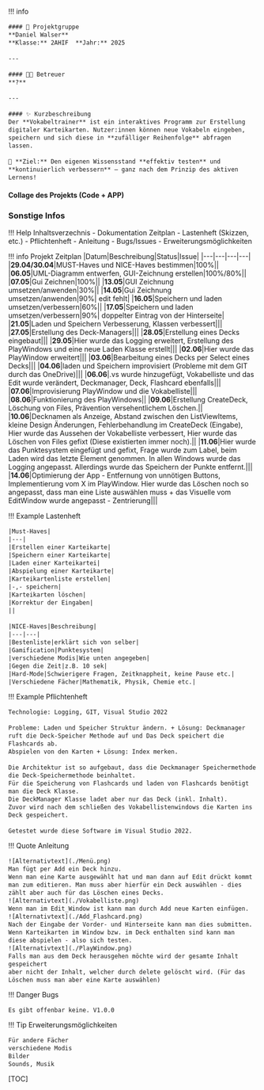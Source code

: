 !!! info

    #### 👥 Projektgruppe
    **Daniel Walser**  
    **Klasse:** 2AHIF  **Jahr:** 2025

    ---

    #### 🧑‍🏫 Betreuer
    **?**

    ---

    #### ✨ Kurzbeschreibung
    Der **Vokabeltrainer** ist ein interaktives Programm zur Erstellung digitaler Karteikarten. Nutzer:innen können neue Vokabeln eingeben, speichern und sich diese in **zufälliger Reihenfolge** abfragen lassen.

    🧠 **Ziel:** Den eigenen Wissensstand **effektiv testen** und **kontinuierlich verbessern** – ganz nach dem Prinzip des aktiven Lernens!

#### Collage des Projekts (Code + APP)
### Sonstige Infos

!!! Help Inhaltsverzechnis
    - Dokumentation Zeitplan
    - Lastenheft (Skizzen, etc.)
    - Pflichtenheft
    - Anleitung
    - Bugs/Issues
    - Erweiterungsmöglichkeiten

!!! info Projekt Zeitplan
    |Datum|Beschreibung|Status|Issue|
    |---|---|---|---|
    |**29.04/30.04**|MUST-Haves und NICE-Haves bestimmen|100%||
    |**06.05**|UML-Diagramm entwerfen, GUI-Zeichnung erstellen|100%/80%||
    |**07.05**|Gui Zeichnen|100%||
    |**13.05**|GUI Zeichnung umsetzen/anwenden|30%||
    |**14.05**|Gui Zeichnung umsetzen/anwenden|90%| edit fehlt|
    |**16.05**|Speichern und laden umsetzen/verbessern|60%||
    |**17.05**|Speichern und laden umsetzen/verbessern|90%| doppelter Eintrag von der Hinterseite|
    |**21.05**|Laden und Speichern Verbesserung, Klassen verbessert|||
    |**27.05**|Erstellung des Deck-Managers|||
    |**28.05**|Erstellung eines Decks eingebaut|||
    |**29.05**|Hier wurde das Logging erweitert, Erstellung des PlayWindows und eine neue Laden Klasse erstellt|||
    |**02.06**|Hier wurde das PlayWindow erweitert|||
    |**03.06**|Bearbeitung eines Decks per Select eines Decks|||
    |**04.06**|laden und Speichern improvisiert (Probleme mit dem GIT durch das OneDrive)|||
    |**06.06**|.vs wurde hinzugefügt, Vokabelliste und das Edit wurde verändert, Deckmanager, Deck, Flashcard ebenfalls|||
    |**07.06**|Improvisierung PlayWindow und die Vokabelliste|||
    |**08.06**|Funktionierung des PlayWindows||
    |**09.06**|Erstellung CreateDeck, Löschung von Files, Prävention versehentlichem Löschen.||
    |**10.06**|Decknamen als Anzeige, Abstand zwischen den ListViewItems, kleine Design Änderungen,
    Fehlerbehandlung im CreateDeck (Eingabe),
    Hier wurde das Aussehen der Vokabelliste verbessert,
    Hier wurde das Löschen von Files gefixt (Diese existierten immer noch).||
    |**11.06**|Hier wurde das Punktesystem eingefügt und gefixt, Frage wurde zum
    Label, beim Laden wird das letzte Element genommen. In allen Windows wurde das Logging 
    angepasst. Allerdings wurde das Speichern der Punkte entfernt.|||
    |**14.06**|Optimierung der App - Entfernung von unnötigen Buttons,
    Implementierung vom X im PlayWindow. Hier wurde das Löschen noch so angepasst, dass man eine Liste 
    auswählen muss + das Visuelle vom EditWindow wurde angepasst - Zentrierung|||



!!! Example Lastenheft

    |Must-Haves|
    |---|
    |Erstellen einer Karteikarte|
    |Speichern einer Karteikarte|
    |Laden einer Karteikartei|
    |Abspielung einer Karteikarte|
    |Karteikartenliste erstellen|
    |-,- speichern|
    |Karteikarten löschen|
    |Korrektur der Eingaben|
    ||

    |NICE-Haves|Beschreibung|
    |---|---|
    |Bestenliste|erklärt sich von selber|
    |Gamification|Punktesystem|
    |verschiedene Modis|Wie unten angegeben|
    |Gegen die Zeit|z.B. 10 sek|
    |Hard-Mode|Schwierigere Fragen, Zeitknappheit, keine Pause etc.|
    |Verschiedene Fächer|Mathematik, Physik, Chemie etc.|

!!! Example Pflichtenheft

    Technologie: Logging, GIT, Visual Studio 2022

    Probleme: Laden und Speicher Struktur ändern. + Lösung: Deckmanager ruft die Deck-Speicher Methode auf und Das Deck speichert die Flashcards ab.
    Abspielen von den Karten + Lösung: Index merken.

    Die Architektur ist so aufgebaut, dass die Deckmanager Speichermethode die Deck-Speichermethode beinhaltet.
    Für die Speicherung von Flashcards und laden von Flashcards benötigt man die Deck Klasse.
    Die DeckManager Klasse ladet aber nur das Deck (inkl. Inhalt).
    Zuvor wird nach dem schließen des Vokabellistenwindows die Karten ins Deck gespeichert.

    Getestet wurde diese Software im Visual Studio 2022.

!!! Quote Anleitung

    ![Alternativtext](./Menü.png)
    Man fügt per Add ein Deck hinzu.
    Wenn man eine Karte ausgewählt hat und man dann auf Edit drückt kommt man zum editieren. Man muss aber hierfür ein Deck auswählen - dies zählt aber auch für das Löschen eines Decks.
    ![Alternativtext](./Vokabelliste.png)
    Wenn man im Edit_Window ist kann man durch Add neue Karten einfügen.
    ![Alternativtext](./Add_Flashcard.png)
    Nach der Eingabe der Vorder- und Hinterseite kann man dies submitten.
    Wenn Karteikarten im Window bzw. im Deck enthalten sind kann man 
    diese abspielen - also sich testen.
    ![Alternativtext](./PlayWindow.png)
    Falls man aus dem Deck herausgehen möchte wird der gesamte Inhalt gespeichert
    aber nicht der Inhalt, welcher durch delete gelöscht wird. (Für das Löschen muss man aber eine Karte auswählen)    

!!! Danger Bugs

    Es gibt offenbar keine. V1.0.0

!!! Tip Erweiterungsmöglichkeiten 

    Für andere Fächer
    verschiedene Modis
    Bilder
    Sounds, Musik

[TOC]